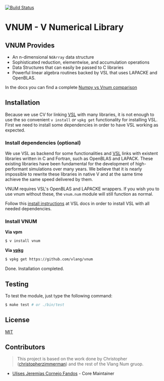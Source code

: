 [![Build Status](https://github.com/vlang/vnum/workflows/CI/badge.svg)](https://github.com/vlang/vnum/commits/master)

# VNUM - V Numerical Library

## VNUM Provides

- An n-dimensional `NdArray` data structure
- Sophisticated reduction, elementwise, and accumulation operations
- Data Structures that can easily be passed to C libraries
- Powerful linear algebra routines backed by VSL that uses LAPACKE and OpenBLAS.

In the docs you can find a complete [Numpy vs Vnum comparison](./docs/NUMPY_COMPARISON.md) 

## Installation

Because we use CV for linking [VSL](https://github.com/vlang/vsl) with many libraries, it is not enough to use the so convenient `v install` _or_ `vpkg get` functionality for installing VSL. First we need to install some dependencies in order to have VSL working as expected.

### Install dependencies (optional)

We use VSL as backend for some functionalities and [VSL](https://github.com/vlang/vsl) links with existent libraries written in C and Fortran, such as OpenBLAS and LAPACK. These existing libraries have been fundamental for the development of high-performant simulations over many years. We believe that it is nearly impossible to rewrite these libraries in native V and at the same time achieve the same speed delivered by them.

VNUM requires VSL's OpenBLAS and LAPACKE wrappers. If you wish you to use vnum without these, the `vnum.num` module will still function as normal.

Follow this [install instructions](https://github.com/vlang/vsl#install-vsl-locally) at VSL docs in order to install VSL with all needed dependencies.

### Install VNUM

**Via vpm**

```sh
$ v install vnum
```

**Via [vpkg](https://github.com/v-pkg/vpkg)**

```sh
$ vpkg get https://github.com/vlang/vnum
```

Done. Installation completed.

## Testing

To test the module, just type the following command:

```sh
$ make test # or ./bin/test
```

## License

[MIT](LICENSE)

## Contributors

> This project is based on the work done by Christopher ([christopherzimmerman](https://github.com/christopherzimmerman)) and the rest of the Vlang Num gruop.

- [Ulises Jeremias Cornejo Fandos](https://github.com/ulises-jeremias) - Core Maintainer
